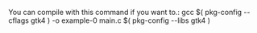 You can compile with this command if you want to.:
gcc $( pkg-config --cflags gtk4 ) -o example-0 main.c $( pkg-config --libs gtk4 )



